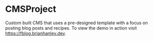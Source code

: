 # CMSProject

Custom built CMS that uses a pre-designed template with a focus on posting blog posts and recipes. To view the demo in action visit https://fblog.brianhanley.dev.
